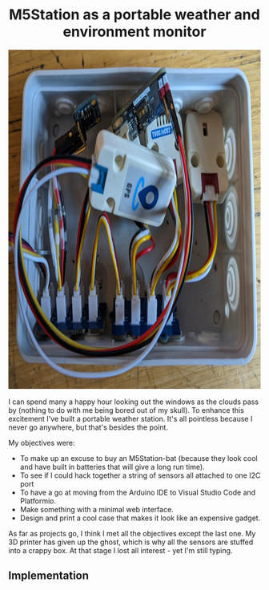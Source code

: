 <H1 align="center">M5Station as a portable weather and environment monitor</H1>
<p align="center">
<img width="800" height="677" src="/pictures/PXL_20221213_091805288.jpg">
 </p>

I can spend many a happy hour looking out the windows as the clouds pass by (nothing to do with me being bored out of my skull). To enhance this
excitement I've built a portable weather station. It's all pointless because I never go anywhere, but that's besides the point.

My objectives were:

+ To make up an excuse to buy an M5Station-bat (because they look cool and have built in batteries that will give a long run time).
+ To see if I could hack together a string of sensors all attached to one I2C port
+ To have a go at moving from the Arduino IDE to Visual Studio Code and Platformio. 
+ Make something with a minimal web interface.
+ Design and print a cool case that makes it look like an expensive gadget.

As far as projects go, I think I met all the objectives except the last one. My 3D printer has given up the ghost, which is why all the sensors 
are stuffed into a crappy box. At that stage I lost all interest - yet I'm still typing.

## Implementation


